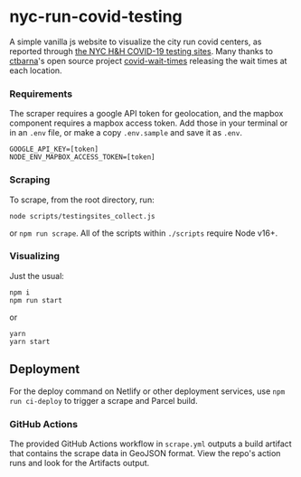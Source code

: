 # nyc-run-covid-testing

A simple vanilla js website to visualize the city run covid centers, as reported
through
[the NYC H&H COVID-19 testing sites](https://www.nychealthandhospitals.org/covid-19-testing-sites/).
Many thanks to [ctbarna](https://github.com/ctbarna)'s open source project
[covid-wait-times](https://github.com/ctbarna/covid-wait-times) releasing the
wait times at each location.

### Requirements

The scraper requires a google API token for geolocation, and the mapbox
component requires a mapbox access token. Add those in your terminal or in an
`.env` file, or make a copy `.env.sample` and save it as `.env`.

```
GOOGLE_API_KEY=[token]
NODE_ENV_MAPBOX_ACCESS_TOKEN=[token]
```

### Scraping

To scrape, from the root directory, run:

```
node scripts/testingsites_collect.js
```

or `npm run scrape`. All of the scripts within `./scripts` require Node v16+.

### Visualizing

Just the usual:

```
npm i
npm run start
```

or

```
yarn
yarn start
```

## Deployment

For the deploy command on Netlify or other deployment services, use
`npm run ci-deploy` to trigger a scrape and Parcel build.

### GitHub Actions

The provided GitHub Actions workflow in `scrape.yml` outputs a build artifact
that contains the scrape data in GeoJSON format. View the repo's action runs and
look for the Artifacts output.

